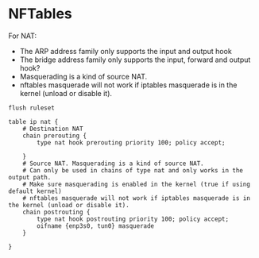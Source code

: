 # NFTables

For NAT:

* The ARP address family only supports the input and output hook
* The bridge address family only supports the input, forward and output hook?
* Masquerading is a kind of source NAT.
* nftables masquerade will not work if iptables masquerade is in the kernel (unload or disable it).

```text
flush ruleset

table ip nat {
    # Destination NAT
    chain prerouting {
        type nat hook prerouting priority 100; policy accept;
        
    }
    # Source NAT. Masquerading is a kind of source NAT.
    # Can only be used in chains of type nat and only works in the output path.
    # Make sure masquerading is enabled in the kernel (true if using default kernel) 
    # nftables masquerade will not work if iptables masquerade is in the kernel (unload or disable it).
    chain postrouting {
        type nat hook postrouting priority 100; policy accept;        
        oifname {enp3s0, tun0} masquerade
    }
    
}
```

